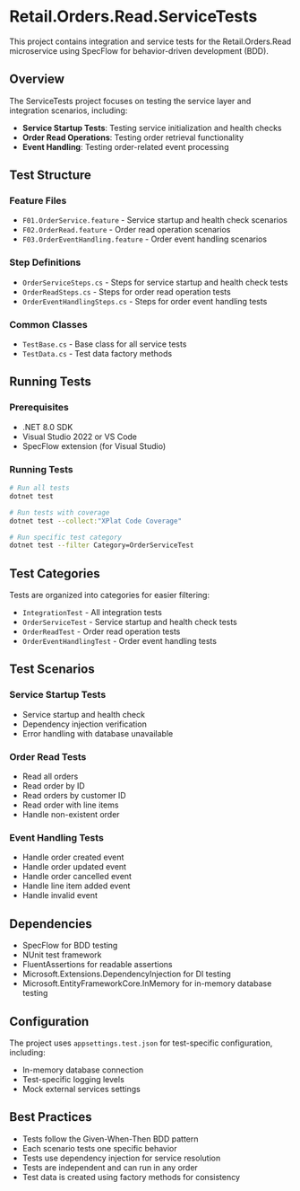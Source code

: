 # Retail.Orders.Read.ServiceTests

This project contains integration and service tests for the Retail.Orders.Read microservice using SpecFlow for behavior-driven development (BDD).

## Overview

The ServiceTests project focuses on testing the service layer and integration scenarios, including:

- **Service Startup Tests**: Testing service initialization and health checks
- **Order Read Operations**: Testing order retrieval functionality
- **Event Handling**: Testing order-related event processing

## Test Structure

### Feature Files
- `F01.OrderService.feature` - Service startup and health check scenarios
- `F02.OrderRead.feature` - Order read operation scenarios
- `F03.OrderEventHandling.feature` - Order event handling scenarios

### Step Definitions
- `OrderServiceSteps.cs` - Steps for service startup and health check tests
- `OrderReadSteps.cs` - Steps for order read operation tests
- `OrderEventHandlingSteps.cs` - Steps for order event handling tests

### Common Classes
- `TestBase.cs` - Base class for all service tests
- `TestData.cs` - Test data factory methods

## Running Tests

### Prerequisites
- .NET 8.0 SDK
- Visual Studio 2022 or VS Code
- SpecFlow extension (for Visual Studio)

### Running Tests
```bash
# Run all tests
dotnet test

# Run tests with coverage
dotnet test --collect:"XPlat Code Coverage"

# Run specific test category
dotnet test --filter Category=OrderServiceTest
```

## Test Categories

Tests are organized into categories for easier filtering:

- `IntegrationTest` - All integration tests
- `OrderServiceTest` - Service startup and health check tests
- `OrderReadTest` - Order read operation tests
- `OrderEventHandlingTest` - Order event handling tests

## Test Scenarios

### Service Startup Tests
- Service startup and health check
- Dependency injection verification
- Error handling with database unavailable

### Order Read Tests
- Read all orders
- Read order by ID
- Read orders by customer ID
- Read order with line items
- Handle non-existent order

### Event Handling Tests
- Handle order created event
- Handle order updated event
- Handle order cancelled event
- Handle line item added event
- Handle invalid event

## Dependencies

- SpecFlow for BDD testing
- NUnit test framework
- FluentAssertions for readable assertions
- Microsoft.Extensions.DependencyInjection for DI testing
- Microsoft.EntityFrameworkCore.InMemory for in-memory database testing

## Configuration

The project uses `appsettings.test.json` for test-specific configuration, including:
- In-memory database connection
- Test-specific logging levels
- Mock external services settings

## Best Practices

- Tests follow the Given-When-Then BDD pattern
- Each scenario tests one specific behavior
- Tests use dependency injection for service resolution
- Tests are independent and can run in any order
- Test data is created using factory methods for consistency
